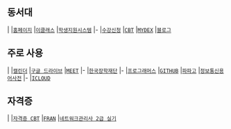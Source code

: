 <!-- <!-- <!-- <!-- <!-- <!-- <!-- <!-- <!-- <!--  -->
<!-- <!-- <!-- <!-- <!-- <!-- <!-- <!-- <!-- <!--  -->
<!-- <!-- <!-- <!-- <!-- <!-- <!-- <!-- <!-- <!--  -->
<!-- <!-- <!-- <!-- <!-- <!-- <!-- <!-- <!-- <!--  -->
<!-- <!-- <!-- <!-- <!-- <!-- <!-- <!-- <!-- <!--  -->
## 동서대
<!-- <!-- <!-- <!-- <!-- <!-- <!-- <!-- <!-- <!--  -->
|
|[`홈페이지`](http://www.dongseo.ac.kr/kr/?pCode=main)
|[`이클래스`](https://eclass1.dongseo.ac.kr/xn-sso/login.php?auto_login=true&sso_only=true&cvs_lgn=1&site=&return_url=https%3A%2F%2Feclass1.dongseo.ac.kr%2Fxn-sso%2Fgw-cb.php%3Ffrom%3Dweb_redirect%26login_type%3Dstandalone%26return_url%3Dhttps%253A%252F%252Fcanvas.dongseo.ac.kr%252Flearningx%252Flogin)
|[`학생지원시스템`](https://cent.dongseo.ac.kr/std)
|-
|[`수강신청`](http://cent.dongseo.ac.kr:8088/)
|[`CBT`](http://ifle.dongseo.ac.kr/home/ifle/index.php)
|[`MYDEX`](https://mydex.dongseo.ac.kr/home.edu)
|[`블로그`](https://m.blog.naver.com/PostList.nhn?blogId=computer_ck)
<!-- <!-- <!-- <!-- <!-- <!-- <!-- <!-- <!-- <!--  -->
<!-- <!-- <!-- <!-- <!-- <!-- <!-- <!-- <!-- <!--  -->
<!-- <!-- <!-- <!-- <!-- <!-- <!-- <!-- <!-- <!--  -->
<!-- <!-- <!-- <!-- <!-- <!-- <!-- <!-- <!-- <!--  -->
<!-- <!-- <!-- <!-- <!-- <!-- <!-- <!-- <!-- <!--  -->
## 주로 사용
<!-- <!-- <!-- <!-- <!-- <!-- <!-- <!-- <!-- <!--  -->
|
|[`캘린더`](https://calendar.google.com/calendar/u/0/r?tab=rc1)
|[`구글 드라이브`](https://drive.google.com/drive/my-drive)
|[`MEET`](https://meet.google.com/?pli=1&authuser=0)
|-
|[`한국장학재단`](https://www.kosaf.go.kr/ko/main.do)
|-
|[`프로그래머스`](https://programmers.co.kr/)
|[`GITHUB`](https://github.com/)
|[`파파고`](https://papago.naver.com/)
|[`정보통신용어사전`](http://www.ktword.co.kr/)
|-
|[`ICLOUD`](https://www.icloud.com/)
<!-- <!-- <!-- <!-- <!-- <!-- <!-- <!-- <!-- <!--  -->
<!-- <!-- <!-- <!-- <!-- <!-- <!-- <!-- <!-- <!--  -->
<!-- <!-- <!-- <!-- <!-- <!-- <!-- <!-- <!-- <!--  -->
<!-- <!-- <!-- <!-- <!-- <!-- <!-- <!-- <!-- <!--  -->
<!-- <!-- <!-- <!-- <!-- <!-- <!-- <!-- <!-- <!--  -->
## 자격증
<!-- <!-- <!-- <!-- <!-- <!-- <!-- <!-- <!-- <!--  -->
|
|[`자격증 CBT`](https://www.comcbt.com/)
|[`FRAN`](http://q.fran.kr/)
|[`네트워크관리사 2급 실기`](https://devkyu.tistory.com/858)
<!-- <!-- <!-- <!-- <!-- <!-- <!-- <!-- <!-- <!--  -->
<!-- <!-- <!-- <!-- <!-- <!-- <!-- <!-- <!-- <!--  -->
<!-- <!-- <!-- <!-- <!-- <!-- <!-- <!-- <!-- <!--  -->
<!-- <!-- <!-- <!-- <!-- <!-- <!-- <!-- <!-- <!--  -->
<!-- <!-- <!-- <!-- <!-- <!-- <!-- <!-- <!-- <!--  -->
